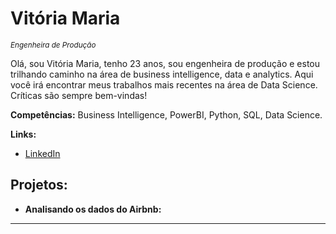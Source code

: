 
# Vitória Maria
<sub>*Engenheira de Produção*</sub>
  
Olá, sou Vitória Maria, tenho 23 anos, sou engenheira de produção e estou trilhando caminho na área de business intelligence, data e analytics. 
Aqui você irá encontrar meus trabalhos mais recentes na área de Data Science.
Críticas são sempre bem-vindas!
  
**Competências:** Business Intelligence, PowerBI, Python, SQL, Data Science.

**Links:**
* [LinkedIn](https://www.linkedin.com/in/vitoriamsj)

## Projetos:

* **Analisando os dados do Airbnb:** 


---




